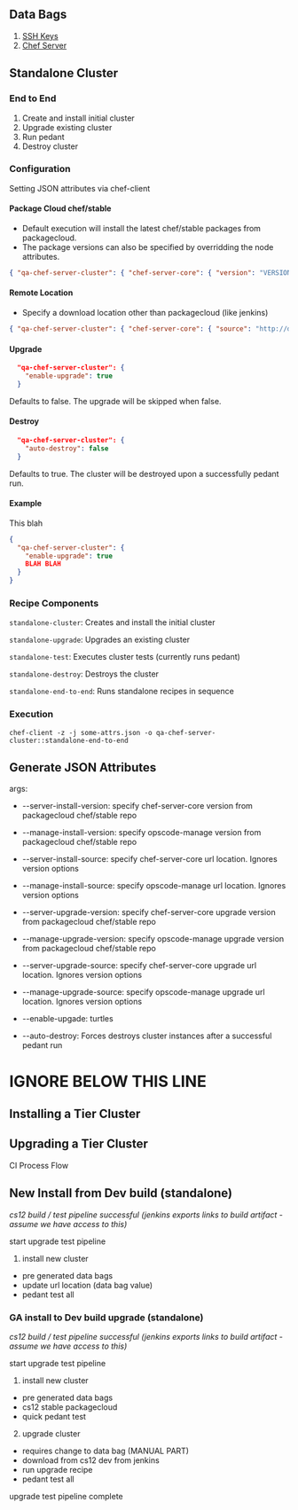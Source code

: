 ## Data Bags
1. [SSH Keys](https://github.com/opscode-cookbooks/chef-server-cluster/#create-a-secrets-data-bag-and-populate-it-with-the-ssh-keys)
1. [Chef Server](https://github.com/opscode-cookbooks/chef-server-cluster/#create-a-private-chef-secrets-data-bag-item)

## Standalone Cluster
### End to End
1. Create and install initial cluster
1. Upgrade existing cluster
1. Run pedant
1. Destroy cluster

### Configuration
Setting JSON attributes via chef-client

#### Package Cloud chef/stable
* Default execution will install the latest chef/stable packages from packagecloud. 
* The package versions can also be specified by overridding the node attributes.
```json 
{ "qa-chef-server-cluster": { "chef-server-core": { "version": "VERSION" } } }
```
#### Remote Location
* Specify a download location other than packagecloud (like jenkins)
```json 
{ "qa-chef-server-cluster": { "chef-server-core": { "source": "http://domain.com/file.package" } } }
```
#### Upgrade
```json
  "qa-chef-server-cluster": {
    "enable-upgrade": true
  }
```
Defaults to false. The upgrade will be skipped when false.
#### Destroy
```json
  "qa-chef-server-cluster": {
    "auto-destroy": false
  }
```
Defaults to true. The cluster will be destroyed upon a successfully pedant run.
#### Example
This blah
```json
{
  "qa-chef-server-cluster": {
    "enable-upgrade": true
    BLAH BLAH
  }
}
```

### Recipe Components
`standalone-cluster`: Creates and install the initial cluster

`standalone-upgrade`: Upgrades an existing cluster

`standalone-test`: Executes cluster tests (currently runs pedant)

`standalone-destroy`: Destroys the cluster

`standalone-end-to-end`: Runs standalone recipes in sequence

### Execution
`chef-client -z -j some-attrs.json -o qa-chef-server-cluster::standalone-end-to-end`

## Generate JSON Attributes
args:
* --server-install-version: specify chef-server-core version from packagecloud chef/stable repo
* --manage-install-version: specify opscode-manage version from packagecloud chef/stable repo
* --server-install-source: specify chef-server-core url location. Ignores version options
* --manage-install-source: specify opscode-manage url location. Ignores version options

* --server-upgrade-version: specify chef-server-core upgrade version from packagecloud chef/stable repo
* --manage-upgrade-version: specify opscode-manage upgrade version from packagecloud chef/stable repo
* --server-upgrade-source: specify chef-server-core upgrade url location. Ignores version options
* --manage-upgrade-source: specify opscode-manage upgrade url location. Ignores version options

* --enable-upgade: turtles
* --auto-destroy: Forces destroys cluster instances after a successful pedant run



# IGNORE BELOW THIS LINE

## Installing a Tier Cluster

## Upgrading a Tier Cluster

CI Process Flow
## New Install from Dev build (standalone)
*cs12 build / test pipeline successful (jenkins exports links to build artifact - assume we have access to this)*

start upgrade test pipeline

1. install new cluster
* pre generated data bags
* update url location (data bag value)
* pedant test all




### GA install to Dev build upgrade (standalone)

*cs12 build / test pipeline successful (jenkins exports links to build artifact - assume we have access to this)*

start upgrade test pipeline

1. install new cluster
* pre generated data bags
* cs12 stable packagecloud
* quick pedant test
2. upgrade cluster
* requires change to data bag (MANUAL PART)
* download from cs12 dev from jenkins
* run upgrade recipe
* pedant test all

upgrade test pipeline complete
 
